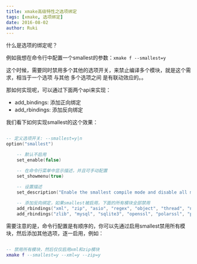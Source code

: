 ```yaml
---
title: xmake高级特性之选项绑定
tags: [xmake, 选项绑定]
date: 2016-08-02
author: Ruki
---
```


什么是选项的绑定呢？

例如我想在命令行中配置一个smallest的参数：`xmake f --smallest=y` 

这个时候，需要同时禁用多个其他的选项开关，来禁止编译多个模块，就是这个需求，相当于一个选项 与其他 多个选项之间 是有联动效应的。。

那如何实现呢，可以通过下面两个api来实现：

* add_bindings: 添加正向绑定
* add_rbindings: 添加反向绑定





我们看下如何实现smallest的这个效果：

```lua

-- 定义选项开关: --smallest=y|n
option("smallest")

    -- 默认不启用
    set_enable(false)

    -- 在命令行菜单中显示描述，并且可手动配置
    set_showmenu(true)
    
    -- 设置描述
    set_description("Enable the smallest compile mode and disable all modules.")

    -- 添加反向绑定，如果smallest被启用，下面的所有模块全部禁用
    add_rbindings("xml", "zip", "asio", "regex", "object", "thread", "network", "charset", "database")
    add_rbindings("zlib", "mysql", "sqlite3", "openssl", "polarssl", "pcre2", "pcre", "base")

```

需要注意的是，命令行配置是有顺序的，你可以先通过启用smallest禁用所有模块，然后添加其他选项，逐一启用，例如：

```lua

-- 禁用所有模块，然后仅仅启用xml和zip模块
xmake f --smallest=y --xml=y --zip=y
```
